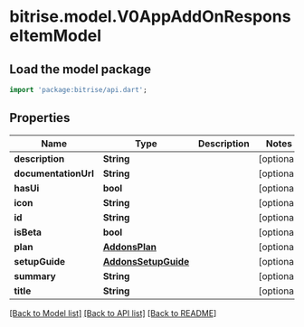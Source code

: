 # bitrise.model.V0AppAddOnResponseItemModel

## Load the model package
```dart
import 'package:bitrise/api.dart';
```

## Properties
Name | Type | Description | Notes
------------ | ------------- | ------------- | -------------
**description** | **String** |  | [optional] 
**documentationUrl** | **String** |  | [optional] 
**hasUi** | **bool** |  | [optional] 
**icon** | **String** |  | [optional] 
**id** | **String** |  | [optional] 
**isBeta** | **bool** |  | [optional] 
**plan** | [**AddonsPlan**](AddonsPlan.md) |  | [optional] 
**setupGuide** | [**AddonsSetupGuide**](AddonsSetupGuide.md) |  | [optional] 
**summary** | **String** |  | [optional] 
**title** | **String** |  | [optional] 

[[Back to Model list]](../README.md#documentation-for-models) [[Back to API list]](../README.md#documentation-for-api-endpoints) [[Back to README]](../README.md)


